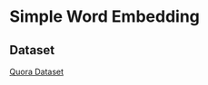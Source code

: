 # Simple Word Embedding

## Dataset

[Quora Dataset](https://www.kaggle.com/c/quora-question-pairs/rules)
